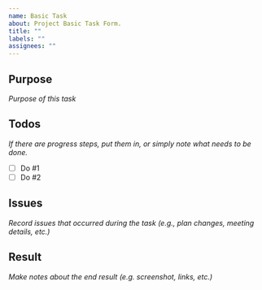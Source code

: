```yaml
---
name: Basic Task
about: Project Basic Task Form.
title: ""
labels: ""
assignees: ""
---
```


## Purpose

_Purpose of this task_

## Todos

_If there are progress steps, put them in, or simply note what needs to be done._

- [ ] Do #1
- [ ] Do #2

## Issues

_Record issues that occurred during the task (e.g., plan changes, meeting details, etc.)_

## Result

_Make notes about the end result (e.g. screenshot, links, etc.)_
